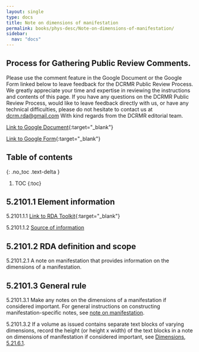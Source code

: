 ```yaml
---
layout: single
type: docs
title: Note on dimensions of manifestation
permalink: books/phys-desc/Note-on-dimensions-of-manifestation/
sidebar:
  nav: "docs"
---
```


## Process for Gathering Public Review Comments.
Please use the comment feature in the Google Document or the Google Form linked below to leave feedback for the DCRMR Public Review Process.  We greatly appreciate your time and expertise in reviewing the instructions and contents of this page.  If you have any questions on the DCRMR Public Review Process, would like to leave feedback directly with us, or have any technical difficulties, please do not hesitate to contact us at dcrm.rda@gmail.com  With kind regards from the DCRMR editorial team.

[Link to Google Document](https://docs.google.com/document/d/1yYkDeGXfXnnzNEm64WBshpYj-xs-GA5se-7yYWUz8Z8/edit){:target="_blank"}

[Link to Google Form](https://docs.google.com/forms/d/e/1FAIpQLSdNtJkbY1mngdTcvCoB7zZcpaIuuKHvlbyiidP-QunDy14VcQ/viewform){:target="_blank"}

## Table of contents
{: .no_toc .text-delta }

1. TOC
{:toc}

## 5.2101.1 Element information

<a name="5.2101.1.1">5.2101.1.1</a> [Link to RDA Toolkit](https://beta.rdatoolkit.org/Content/Index?externalId=en-US_ala-f9c752ea-fc02-387e-97ac-c1ed5fa5cb7b){:target="_blank"}

<a name="5.2101.1.2">5.2101.1.2</a> [Source of information](/DCRMR/books/phys-desc/)

## 5.2101.2 RDA definition and scope

<a name="5.2101.2.1">5.2101.2.1</a> A note on manifestation that provides information on the dimensions of a manifestation.

## 5.2101.3 General rule

<a name="5.2101.3.1">5.2101.3.1</a> Make any notes on the dimensions of a manifestation if considered important. For general instructions on constructing manifestation-specific notes, see [note on manifestation](/DCRMR/books/other-notes/Note-on-manifestation/).

<a name="5.2101.3.2">5.2101.3.2</a> If a volume as issued contains separate text blocks of varying dimensions, record the height (or height x width) of the text blocks in a note on dimensions of manifestation if considered important, see [Dimensions](/DCRMR/books/phys-desc/Dimensions/), [5.21.6.1](/DCRMR/books/phys-desc/Dimensions/#5.21.6.1).